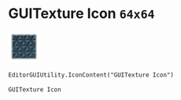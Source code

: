 # GUITexture Icon `64x64`
<img src="/img/GUITexture%20Icon.png" width=64 height=64>

``` CSharp
EditorGUIUtility.IconContent("GUITexture Icon")
```
```
GUITexture Icon
```
